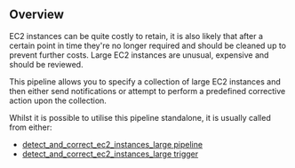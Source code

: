 ## Overview

EC2 instances can be quite costly to retain, it is also likely that after a certain point in time they're no longer required and should be cleaned up to prevent further costs. Large EC2 instances are unusual, expensive and should be reviewed.

This pipeline allows you to specify a collection of large EC2 instances and then either send notifications or attempt to perform a predefined corrective action upon the collection.

Whilst it is possible to utilise this pipeline standalone, it is usually called from either:
- [detect_and_correct_ec2_instances_large pipeline](https://hub.flowpipe.io/mods/turbot/aws_thrifty/pipelines/aws_thrifty.pipeline.detect_and_correct_ec2_instances_large)
- [detect_and_correct_ec2_instances_large trigger](https://hub.flowpipe.io/mods/turbot/aws_thrifty/triggers/aws_thrifty.trigger.query.detect_and_correct_ec2_instances_large)